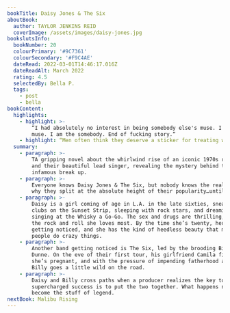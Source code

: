 ```yaml
---
bookTitle: Daisy Jones & The Six
aboutBook:
  author: TAYLOR JENKINS REID
  coverImage: /assets/images/daisy-jones.jpg
bookslutsInfo:
  bookNumber: 20
  colourPrimary: '#9C7361'
  colourSecondary: '#F9C4AE'
  dateRead: 2022-03-01T14:46:17.016Z
  dateReadAlt: March 2022
  rating: 4.5
  selectedBy: Bella P.
  tags:
    - post
    - bella
bookContent:
  highlights:
    - highlight: >-
        “I had absolutely no interest in being somebody else's muse. I am not a
        muse. I am the somebody. End of fucking story.”
    - highlight: “Men often think they deserve a sticker for treating women like people.”
  summary:
    - paragraph: >-
        TA gripping novel about the whirlwind rise of an iconic 1970s rock group
        and their beautiful lead singer, revealing the mystery behind their
        infamous break up.
    - paragraph: >-
        Everyone knows Daisy Jones & The Six, but nobody knows the real reason
        why they split at the absolute height of their popularity…until now.
    - paragraph: >-
        Daisy is a girl coming of age in L.A. in the late sixties, sneaking into
        clubs on the Sunset Strip, sleeping with rock stars, and dreaming of
        singing at the Whisky a Go-Go. The sex and drugs are thrilling, but it’s
        the rock and roll she loves most. By the time she’s twenty, her voice is
        getting noticed, and she has the kind of heedless beauty that makes
        people do crazy things.
    - paragraph: >-
        Another band getting noticed is The Six, led by the brooding Billy
        Dunne. On the eve of their first tour, his girlfriend Camila finds out
        she’s pregnant, and with the pressure of impending fatherhood and fame,
        Billy goes a little wild on the road.
    - paragraph: >-
        Daisy and Billy cross paths when a producer realizes the key to
        supercharged success is to put the two together. What happens next will
        become the stuff of legend.
nextBook: Malibu Rising
---
```


